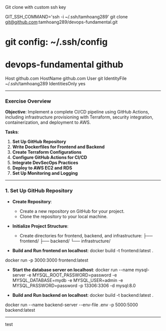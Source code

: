Git clone with custom ssh key

GIT_SSH_COMMAND='ssh -i ~/.ssh/tamhoang289' git clone git@github.com:tamhoang289/devops-fundamental.git

# git config: ~/.ssh/config
# devops-fundamental github
Host github.com
  HostName github.com
  User git
  IdentityFile ~/.ssh/tamhoang289
  IdentitiesOnly yes

---------------------------------------
### Exercise Overview

**Objective**: Implement a complete CI/CD pipeline using GitHub Actions, including infrastructure provisioning with Terraform, security integration, containerization, and deployment to AWS.

**Tasks**:

1. **Set Up GitHub Repository**
2. **Write Dockerfiles for Frontend and Backend**
3. **Create Terraform Configurations**
4. **Configure GitHub Actions for CI/CD**
5. **Integrate DevSecOps Practices**
6. **Deploy to AWS EC2 and RDS**
7. **Set Up Monitoring and Logging**

---------------------------------------
### 1. Set Up GitHub Repository

- **Create Repository**:
    - Create a new repository on GitHub for your project.
    - Clone the repository to your local machine.
- **Initialize Project Structure**:
    - Create directories for frontend, backend, and infrastructure:
├── frontend/
├── backend/
└── infrastructure/

- **Build and Run frontend on localhost**:
docker build -t frontend:latest .

docker run -p 3000:3000 frontend:latest

- **Start the database server on localhost**:
docker run --name mysql-server -e MYSQL_ROOT_PASSWORD=password -e MYSQL_DATABASE=mydb -e MYSQL_USER=admin -e MYSQL_PASSWORD=password -p 13306:3306 -d mysql:8.0

- **Build and Run backend on localhost**:
docker build -t backend:latest .

docker run --name backend-server --env-file .env -p 5000:5000 backend:latest


---
test
